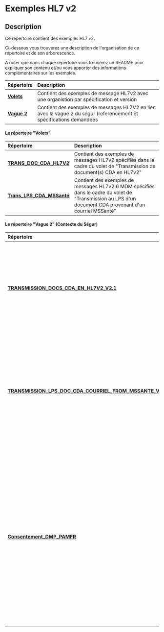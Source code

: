 # Exemples HL7 v2 

## Description

Ce répertoire contient des exemples HL7 v2.

Ci-dessous vous trouverez une description de l'organisation de ce répertoire et de son arborescence.

A noter que dans chaque répertoire vous trouverez un README pour expliquer son contenu et/ou vous apporter des informations complémentaires sur les exemples.

<table>
<thead>
<tr>
<th align="left">Répertoire</th>
<th align="left">Description</th>
</tr>
</thead>
<tbody>
<tr>
<td align="left"><strong><a href="Volets/" target="_blank">Volets</a></strong></td>
<td align="left">Contient des  exemples de message HL7v2 avec une organistion par spécification et version</td>
</tr>
<tr>
<td align="left"><strong><a href="Vague 2/" target="_blank">Vague 2</a></strong></td>
<td align="left">Contient des exemples de messages HL7V2    en lien avec la vague 2 du ségur (referencement et spécifications demandées</td>
</tr>
</tbody>
</table>

#### Le répertoire "Volets" 

<table>
<thead>
<tr>
<th align="left">Répertoire</th>
<th align="left">Description</th>
</tr>
</thead>
<tbody>
<tr>
<td align="left"><strong><a href="Volets/TRANS_DOC_CDA_HL7V2" target="_blank">TRANS_DOC_CDA_HL7V2</a></strong></td>
<td align="left">Contient des exemples de messages HL7v2 spécifiés dans le cadre du volet de "Transmission de document(s) CDA en HL7v2"</td>
</tr>
<tr>
<td align="left"><strong><a href="Volets/Trans_LPS_CDA_MSSanté" target="_blank">Trans_LPS_CDA_MSSanté</a></strong></td>
<td align="left">Contient des exemples de messages HL7v2.6 MDM spécifiés dans le cadre du volet de "Transmission au LPS d'un document CDA provenant d'un courriel MSSanté"</td>
</tr>
</tbody>
</table>

####  Le répertoire "Vague 2"  (Contexte du Ségur)

<table>
<thead>
<tr>
<th align="left">Répertoire</th>
<th align="left">Description</th>
</tr>
</thead>
<tbody>
<tr>
<td align="left"><strong><a href="Vague 2/Trans_Doc-CDA-HL7V2/TRANSMISSION_DOCS_CDA_EN_HL7V2_V2.1" target="_blank">TRANSMISSION_DOCS_CDA_EN_HL7V2_V2.1</a></strong></td>
<td align="left">Contient des exemples de messages HL7v2 spécifiés dans le cadre du volet de "Transmission de document(s) CDA en HL7v2, SEGUR du numérique - Vague 2"</td>
</tr>
<tr>
<td align="left"><strong><a href="Vague 2/Trans_LPS_CDA_MSSanté/TRANSMISSION_LPS_DOC_CDA_COURRIEL_FROM_MSSANTE_V1.1" target="_blank">TRANSMISSION_LPS_DOC_CDA_COURRIEL_FROM_MSSANTE_V1.1</a></strong></td>
<td align="left">Contient des exemples de messages HL7v2.6 MDM spécifiés dans le cadre du volet de "Transmission au LPS d'un document CDA provenant d'un courriel MSSanté, SEGUR du numérique - Vague 2"</td>
</tr>
<tr>
<td align="left"><strong><a href="Vague 2/Consentement_DMP_PAMFR" target="_blank">Consentement_DMP_PAMFR</a></strong></td>
<td align="left">Ce répertoire contient également des exemples de messages <strong>PAM.Fr</strong> portant le consentement du patient à l'alimentation et/ou à la consultation de son DMP. Ces exemples répondent aux exigences rédigées dans les REM HOP et PFI du SEGUR vague 2 concernant la non opposition du patient à alimenter et/ou à consulter son DMP</td>
</tr>
</tbody>
</table>